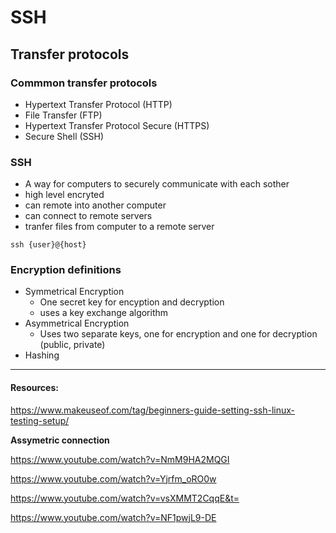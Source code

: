 # SSH

## Transfer protocols

### Commmon transfer protocols

- Hypertext Transfer Protocol (HTTP)
- File Transfer (FTP)
- Hypertext Transfer Protocol Secure (HTTPS)
- Secure Shell (SSH)

### SSH

- A way for computers to securely communicate with each sother
- high level encryted
- can remote into another computer
- can connect to remote servers
- tranfer files from computer to a remote server

```
ssh {user}@{host}
```

### Encryption definitions

- Symmetrical Encryption
  - One secret key for encyption and decryption
  - uses a key exchange algorithm
- Asymmetrical Encryption
  - Uses two separate keys, one for encryption and one for decryption (public, private)
- Hashing

<hr />

#### Resources:

https://www.makeuseof.com/tag/beginners-guide-setting-ssh-linux-testing-setup/

<b>Assymetric connection</b>

https://www.youtube.com/watch?v=NmM9HA2MQGI

https://www.youtube.com/watch?v=Yjrfm_oRO0w

https://www.youtube.com/watch?v=vsXMMT2CqqE&t=

https://www.youtube.com/watch?v=NF1pwjL9-DE
